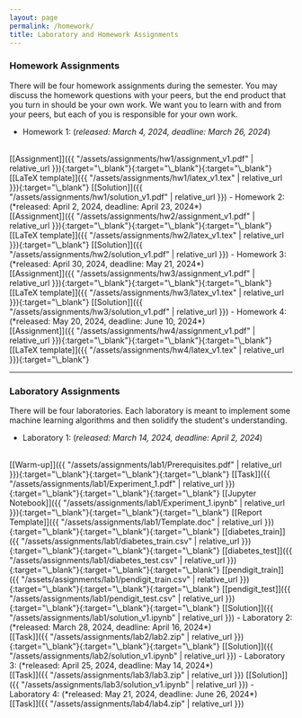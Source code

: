 ```yaml
---
layout: page
permalink: /homework/
title: Laboratory and Homework Assignments
---
```


### Homework Assignments
There will be four homework assignments during the semester. You may discuss the homework questions with your peers, but the end product that you turn in should be your own work. We want you to learn with and from your peers, but each of you is responsible for your own work.


- Homework 1: (*released: March 4, 2024, deadline: March 26, 2024*)
<br>
[[Assignment]]({{ "/assets/assignments/hw1/assignment_v1.pdf" | relative_url }}){:target="\_blank"}{:target="\_blank"}{:target="\_blank"} [[LaTeX template]]({{ "/assets/assignments/hw1/latex_v1.tex" | relative_url }}){:target="\_blank"} [[Solution]]({{ "/assets/assignments/hw1/solution_v1.pdf" | relative_url }})
- Homework 2: (*released: April 2, 2024, deadline: April 23, 2024*)
<br>
[[Assignment]]({{ "/assets/assignments/hw2/assignment_v1.pdf" | relative_url }}){:target="\_blank"}{:target="\_blank"}{:target="\_blank"} [[LaTeX template]]({{ "/assets/assignments/hw2/latex_v1.tex" | relative_url }}){:target="\_blank"} [[Solution]]({{ "/assets/assignments/hw2/solution_v1.pdf" | relative_url }})
- Homework 3: (*released: April 30, 2024, deadline: May 21, 2024*)
<br>
[[Assignment]]({{ "/assets/assignments/hw3/assignment_v1.pdf" | relative_url }}){:target="\_blank"}{:target="\_blank"}{:target="\_blank"} [[LaTeX template]]({{ "/assets/assignments/hw3/latex_v1.tex" | relative_url }}){:target="\_blank"} [[Solution]]({{ "/assets/assignments/hw3/solution_v1.pdf" | relative_url }})
- Homework 4: (*released: May 20, 2024, deadline: June 10, 2024*)
<br>
[[Assignment]]({{ "/assets/assignments/hw4/assignment_v1.pdf" | relative_url }}){:target="\_blank"}{:target="\_blank"}{:target="\_blank"} [[LaTeX template]]({{ "/assets/assignments/hw4/latex_v1.tex" | relative_url }}){:target="\_blank"}

***

### Laboratory Assignments

There will be four laboratories. Each laboratory is meant to implement some machine learning algorithms and then solidify the student's understanding.


- Laboratory 1: (*released: March 14, 2024, deadline: April 2, 2024*)
<br>
[[Warm-up]]({{ "/assets/assignments/lab1/Prerequisites.pdf" | relative_url }}){:target="\_blank"}{:target="\_blank"}{:target="\_blank"} 
[[Task]]({{ "/assets/assignments/lab1/Experiment_1.pdf" | relative_url }}){:target="\_blank"}{:target="\_blank"}{:target="\_blank"}  
[[Jupyter Notebook]]({{ "/assets/assignments/lab1/Experiment_1.ipynb" | relative_url }}){:target="\_blank"}{:target="\_blank"}{:target="\_blank"} 
[[Report Template]]({{ "/assets/assignments/lab1/Template.doc" | relative_url }}){:target="\_blank"}{:target="\_blank"}{:target="\_blank"} 
[[diabetes_train]]({{ "/assets/assignments/lab1/diabetes_train.csv" | relative_url }}){:target="\_blank"}{:target="\_blank"}{:target="\_blank"} 
[[diabetes_test]]({{ "/assets/assignments/lab1/diabetes_test.csv" | relative_url }}){:target="\_blank"}{:target="\_blank"}{:target="\_blank"} 
[[pendigit_train]]({{ "/assets/assignments/lab1/pendigit_train.csv" | relative_url }}){:target="\_blank"}{:target="\_blank"}{:target="\_blank"} 
[[pendigit_test]]({{ "/assets/assignments/lab1/pendigit_test.csv" | relative_url }}){:target="\_blank"}{:target="\_blank"}{:target="\_blank"} 
[[Solution]]({{ "/assets/assignments/lab1/solution_v1.ipynb" | relative_url }})
- Laboratory 2: (*released: March 28, 2024, deadline: April 16, 2024*) 
<br>
[[Task]]({{ "/assets/assignments/lab2/lab2.zip" | relative_url }}){:target="\_blank"}{:target="\_blank"}{:target="\_blank"}
[[Solution]]({{ "/assets/assignments/lab2/solution_v1.ipynb" | relative_url }})
- Laboratory 3: (*released: April 25, 2024, deadline: May 14, 2024*)
<br>
[[Task]]({{ "/assets/assignments/lab3/lab3.zip" | relative_url }})
[[Solution]]({{ "/assets/assignments/lab3/solution_v1.ipynb" | relative_url }})
- Laboratory 4: (*released: May 21, 2024, deadline: June 26, 2024*)
<br>
[[Task]]({{ "/assets/assignments/lab4/lab4.zip" | relative_url }})